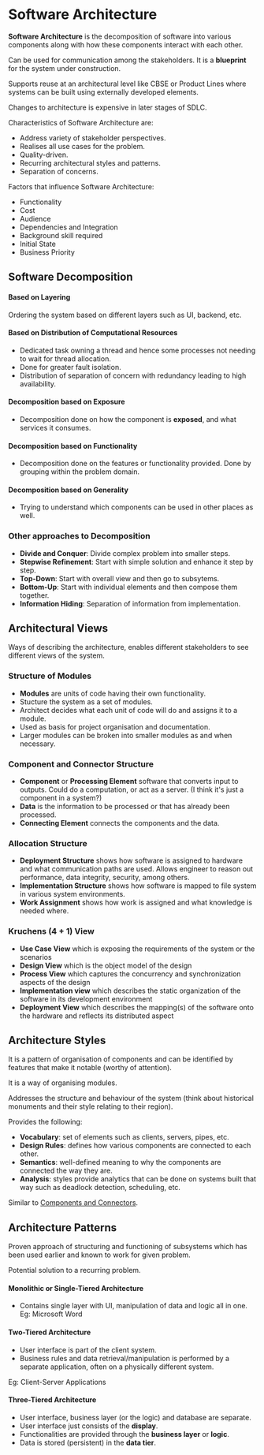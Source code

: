 # Software Architecture

**Software Architecture** is the decomposition of software into various components along with how these components interact with each other.

Can be used for communication among the stakeholders. It is a **blueprint** for the system under construction.

Supports reuse at an architectural level like CBSE or Product Lines where systems can be built using externally developed elements.

Changes to architecture is expensive in later stages of SDLC.

Characteristics of Software Architecture are:

- Address variety of stakeholder perspectives.
- Realises all use cases for the problem.
- Quality-driven.
- Recurring architectural styles and patterns.
- Separation of concerns.

Factors that influence Software Architecture:

- Functionality
- Cost
- Audience
- Dependencies and Integration
- Background skill required
- Initial State
- Business Priority

## Software Decomposition

#### Based on Layering

Ordering the system based on different layers such as UI, backend, etc.

#### Based on Distribution of Computational Resources

- Dedicated task owning a thread and hence some processes not needing to wait for thread allocation.
- Done for greater fault isolation.
- Distribution of separation of concern with redundancy leading to high availability.

#### Decomposition based on Exposure

- Decomposition done on how the component is **exposed**, and what services it consumes.

#### Decomposition based on Functionality

- Decomposition done on the features or functionality provided. Done by grouping within the problem domain.

#### Decomposition based on Generality

- Trying to understand which components can be used in other places as well.

### Other approaches to Decomposition

- **Divide and Conquer**: Divide complex problem into smaller steps.
- **Stepwise Refinement**: Start with simple solution and enhance it step by step.
- **Top-Down**: Start with overall view and then go to subsytems.
- **Bottom-Up**: Start with individual elements and then compose them together.
- **Information Hiding**: Separation of information from implementation.


## Architectural Views

Ways of describing the architecture, enables different stakeholders to see different views of the system. 

### Structure of Modules

- **Modules** are units of code having their own functionality.
- Stucture the system as a set of modules.
- Architect decides what each unit of code will do and assigns it to a module.
- Used as basis for project organisation and documentation.
- Larger modules can be broken into smaller modules as and when necessary.

### Component and Connector Structure

- **Component** or **Processing Element** software that converts input to outputs. Could do a computation, or act as a server. (I think it's just a component in a system?)
- **Data** is the information to be processed or that has already been processed.
- **Connecting Element** connects the components and the data.

### Allocation Structure

- **Deployment Structure** shows how software is assigned to hardware and what communication paths are used. Allows engineer to reason out performance, data integrity, security, among others.
- **Implementation Structure** shows how software is mapped to file system in various system environments.
- **Work Assignment** shows how work is assigned and what knowledge is needed where.

### Kruchens (4 + 1) View

- **Use Case View** which is exposing the requirements of the system or the scenarios
- **Design View** which is the object model of the design
- **Process View** which captures the concurrency and synchronization aspects of the design
- **Implementation view** which describes the static organization of the software in its development environment
- **Deployment View** which describes the mapping(s) of the software onto the hardware and reflects its distributed aspect

## Architecture Styles

It is a pattern of organisation of components and can be identified by features that make it notable (worthy of attention).

It is a way of organising modules.

Addresses the structure and behaviour of the system (think about historical monuments and their style relating to their region).

Provides the following:

- **Vocabulary**: set of elements such as clients, servers, pipes, etc.
- **Design Rules**: defines how various components are connected to each other.
- **Semantics**: well-defined meaning to why the components are connected the way they are.
- **Analysis**: styles provide analytics that can be done on systems built that way such as deadlock detection, scheduling, etc.

Similar to [Components and Connectors](#Component-and-Connector-Structure).

## Architecture Patterns

Proven approach of structuring and functioning of subsystems which has been used earlier and known to work for given problem.

Potential solution to a recurring problem.

#### Monolithic or Single-Tiered Architecture

- Contains single layer with UI, manipulation of data and logic all in one. Eg: Microsoft Word

#### Two-Tiered Architecture

- User interface is part of the client system.
- Business rules and data retrieval/manipulation is performed by a separate application, often on a physically different system.

Eg: Client-Server Applications

#### Three-Tiered Architecture

- User interface, business layer (or the logic) and database are separate.
- User interface just consists of the **display**.
- Functionalities are provided through the **business layer** or **logic**.
- Data is stored (persistent) in the **data tier**.
